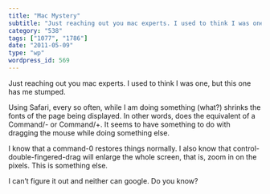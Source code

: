 ```yaml
---
title: "Mac Mystery"
subtitle: "Just reaching out you mac experts. I used to think I was one, but this one has me stumped."
category: "538"
tags: ["1077", "1786"]
date: "2011-05-09"
type: "wp"
wordpress_id: 569
---
```

Just reaching out you mac experts. I used to think I was one, but this one has me stumped.

Using Safari, every so often, while I am doing something (what?) shrinks the fonts of the page being displayed. In other words, does the equivalent of a Command/- or Command/+. It seems to have something to do with dragging the mouse while doing something else.

I know that a command-0 restores things normally. I also know that control-double-fingered-drag will enlarge the whole screen, that is, zoom in on the pixels. This is something else.

I can’t figure it out and neither can google. Do you know?